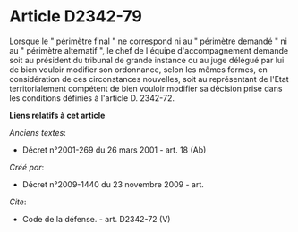 # Article D2342-79

Lorsque le " périmètre final " ne correspond ni au " périmètre demandé " ni au " périmètre alternatif ", le chef de l'équipe
d'accompagnement demande soit au président du tribunal de grande instance ou au juge délégué par lui de bien vouloir modifier
son ordonnance, selon les mêmes formes, en considération de ces circonstances nouvelles, soit au représentant de l'Etat
territorialement compétent de bien vouloir modifier sa décision prise dans les conditions définies à l'article D. 2342-72.

**Liens relatifs à cet article**

_Anciens textes_:

  - Décret n°2001-269 du 26 mars 2001 - art. 18 (Ab)

_Créé par_:

  - Décret n°2009-1440 du 23 novembre 2009 - art.

_Cite_:

  - Code de la défense. - art. D2342-72 (V)
